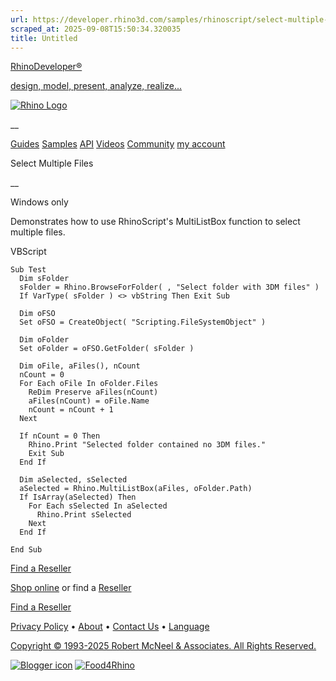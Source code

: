 ```yaml
---
url: https://developer.rhino3d.com/samples/rhinoscript/select-multiple-files/
scraped_at: 2025-09-08T15:50:34.320035
title: Untitled
---
```


[RhinoDeveloper®](/)

[design, model, present, analyze, realize...](/)

[![Rhino Logo](https://developer.rhino3d.com/images/rhinodevlogo.png)](/)

__

[Guides](https://developer.rhino3d.com/guides)
[Samples](https://developer.rhino3d.com/samples)
[API](https://developer.rhino3d.com/api)
[Videos](https://developer.rhino3d.com/videos)
[Community](https://discourse.mcneel.com/c/rhino-developer) [my account
](https://www.rhino3d.com/my-account/ "Manage your account, licenses, and
teams")

Select Multiple Files

__

Windows only

Demonstrates how to use RhinoScript's MultiListBox function to select multiple
files.

VBScript

    
    
    Sub Test
      Dim sFolder
      sFolder = Rhino.BrowseForFolder( , "Select folder with 3DM files" )
      If VarType( sFolder ) <> vbString Then Exit Sub
    
      Dim oFSO
      Set oFSO = CreateObject( "Scripting.FileSystemObject" )
    
      Dim oFolder
      Set oFolder = oFSO.GetFolder( sFolder )
    
      Dim oFile, aFiles(), nCount
      nCount = 0
      For Each oFile In oFolder.Files
        ReDim Preserve aFiles(nCount)
        aFiles(nCount) = oFile.Name
        nCount = nCount + 1
      Next
    
      If nCount = 0 Then
        Rhino.Print "Selected folder contained no 3DM files."
        Exit Sub
      End If
    
      Dim aSelected, sSelected
      aSelected = Rhino.MultiListBox(aFiles, oFolder.Path)
      If IsArray(aSelected) Then
        For Each sSelected In aSelected
          Rhino.Print sSelected
        Next
      End If
    
    End Sub
    

  

[Find a Reseller](https://www.rhino3d.com/sales)

[Shop online](https://www.rhino3d.com/store) or find a
[Reseller](https://www.rhino3d.com/sales)

[Find a Reseller](https://www.rhino3d.com/sales)

[Privacy Policy](https://www.rhino3d.com/privacy) •
[About](https://www.rhino3d.com/mcneel/about) • [Contact
Us](https://www.rhino3d.com/mcneel/contact) • [
Language](https://www.rhino3d.com/language "Change to a different region or
language")

[Copyright © 1993-2025 Robert McNeel & Associates. All Rights
Reserved.](https://www.rhino3d.com/mcneel/about)

[](https://www.facebook.com/McNeelRhinoceros/)
[](https://twitter.com/bobmcneel) [](https://www.linkedin.com/groups/75313/)
[](https://www.youtube.com/user/RhinoGuide/videos) [](https://vimeo.com/rhino)
[![Blogger
icon](https://developer.rhino3d.com/images/blogger.svg)](http://blog.rhino3d.com/)
[![Food4Rhino](https://developer.rhino3d.com/images/f4r_icon_01.svg)](https://www.food4rhino.com)

